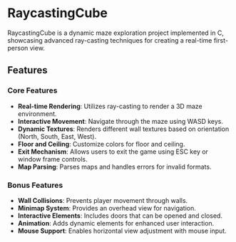 # RaycastingCube

RaycastingCube is a dynamic maze exploration project implemented in C, showcasing advanced ray-casting techniques for creating a real-time first-person view.

## Features

### Core Features
- **Real-time Rendering**: Utilizes ray-casting to render a 3D maze environment.
- **Interactive Movement**: Navigate through the maze using WASD keys.
- **Dynamic Textures**: Renders different wall textures based on orientation (North, South, East, West).
- **Floor and Ceiling**: Customize colors for floor and ceiling.
- **Exit Mechanism**: Allows users to exit the game using ESC key or window frame controls.
- **Map Parsing**: Parses maps and handles errors for invalid formats.

### Bonus Features
- **Wall Collisions**: Prevents player movement through walls.
- **Minimap System**: Provides an overhead view for navigation.
- **Interactive Elements**: Includes doors that can be opened and closed.
- **Animation**: Adds dynamic elements for enhanced user interaction.
- **Mouse Support**: Enables horizontal view adjustment with mouse input.
